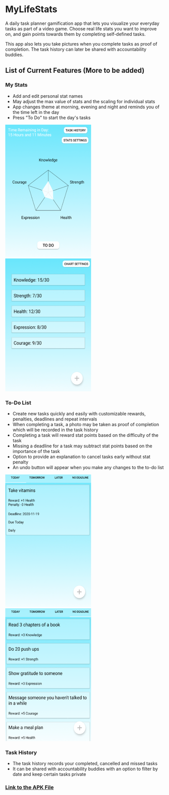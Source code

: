 # MyLifeStats
A daily task planner gamification app that lets you visualize your everyday tasks as part of a video game. Choose real life stats you want to improve on, and gain points towards them by completing self-defined tasks.

This app also lets you take pictures when you complete tasks as proof of completion. The task history can later be shared with accountability buddies.

## List of Current Features (More to be added)
### My Stats
- Add and edit personal stat names
- May adjust the max value of stats and the scaling for individual stats
- App changes theme at morning, evening and night and reminds you of the time left in the day
- Press "To Do" to start the day's tasks
<p float="left">
<img src="./screenshots/main_morning.png" width="272" height="420" />
<img src="./screenshots/stats_morning.png" width="272" height="420"
</p>

### To-Do List
- Create new tasks quickly and easily with customizable rewards, penalties, deadlines and repeat intervals
- When completing a task, a photo may be taken as proof of completion which will be recorded in the task history
- Completing a task will reward stat points based on the difficulty of the task
- Missing a deadline for a task may subtract stat points based on the importance of the task
- Option to provide an explanation to cancel tasks early without stat penalty
- An undo button will appear when you make any changes to the to-do list
<p float="left">
<img src="./screenshots/todo_today_morning.png" width="272" height="420" />
<img src="./screenshots/todo_nodeadline_morning.png" width="272" height="420" />
</p>

### Task History
- The task history records your completed, cancelled and missed tasks
- It can be shared with accountability buddies with an option to filter by date and keep certain tasks private

### [Link to the APK File](https://drive.google.com/file/d/1_Duwxvquy771WhmDOKegpYu_FFuz9MG9/view?usp=sharing)
